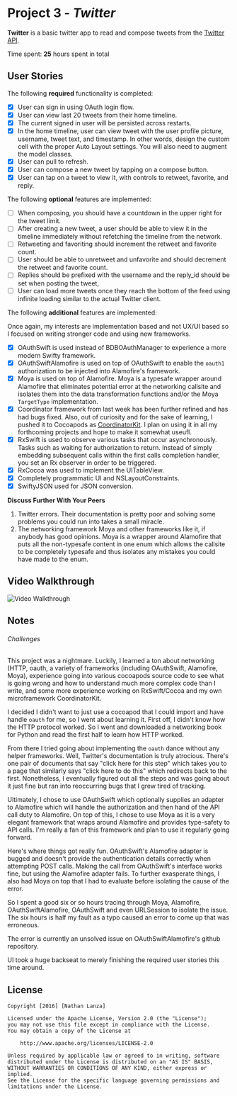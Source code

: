 # Project 3 - *Twitter*

**Twitter** is a basic twitter app to read and compose tweets from the [Twitter API](https://apps.twitter.com/).

Time spent: **25** hours spent in total

## User Stories

The following **required** functionality is completed:

- [x] User can sign in using OAuth login flow.
- [x] User can view last 20 tweets from their home timeline.
- [x] The current signed in user will be persisted across restarts.
- [x] In the home timeline, user can view tweet with the user profile picture, username, tweet text, and timestamp.  In other words, design the custom cell with the proper Auto Layout settings.  You will also need to augment the model classes.
- [x] User can pull to refresh.
- [x] User can compose a new tweet by tapping on a compose button.
- [x] User can tap on a tweet to view it, with controls to retweet, favorite, and reply.

The following **optional** features are implemented:

- [ ] When composing, you should have a countdown in the upper right for the tweet limit.
- [ ] After creating a new tweet, a user should be able to view it in the timeline immediately without refetching the timeline from the network.
- [ ] Retweeting and favoriting should increment the retweet and favorite count.
- [ ] User should be able to unretweet and unfavorite and should decrement the retweet and favorite count.
- [ ] Replies should be prefixed with the username and the reply_id should be set when posting the tweet,
- [ ] User can load more tweets once they reach the bottom of the feed using infinite loading similar to the actual Twitter client.

The following **additional** features are implemented:

 Once again, my interests are implementation based and not UX/UI based so I focused on writing stronger code and using new frameworks.
- [x] OAuthSwift is used instead of BDBOAuthManager to experience a more modern Swifty framework.
- [x] OAuthSwiftAlamofire is used on top of OAuthSwift to enable the `oauth1` authorization to be injected into Alamofire's framework.
- [x] Moya is used on top of Alamofire. Moya is a typesafe wrapper around Alamofire that eliminates potential error at the networking callsite and isolates them into the data transformation functions and/or the Moya `TargetType` implementation.
- [x] Coordinator framework from last week has been further refined and has had bugs fixed. Also, out of curiosity and for the sake of learning, I pushed it to Cocoapods as [CoordinatorKit](https://cocoapods.org/pods/CoordinatorKit). I plan on using it in all my forthcoming projects and hope to make it somewhat useufl.
- [x] RxSwift is used to observe various tasks that occur asynchronously. Tasks such as waiting for authorization to return. Instead of simply embedding subsequent calls within the first calls completion handler, you set an Rx observer in order to be triggered.
- [x] RxCocoa was used to implement the UITableView.
- [x] Completely programmatic UI and NSLayoutConstraints.
- [x] SwiftyJSON used for JSON conversion.

**Discuss Further With Your Peers**

1. Twitter errors. Their documentation is pretty poor and solving some problems you could run into takes a small miracle.
2. The networking framework Moya and other frameworks like it, if anybody has good opinions. Moya is a wrapper around Alamofire that puts all the non-typesafe content in one enum which allows the callsite to be completely typesafe and thus isolates any mistakes you could have made to the enum.

## Video Walkthrough

<img src='Twitter.gif' title='Video Walkthrough' width='' alt='Video Walkthrough' />

## Notes

###### Challenges

This project was a nightmare. Luckily, I learned a ton about networking (HTTP, oauth, a variety of frameworks (including OAuthSwift, Alamofire, Moya), experience going into various cocoapods source code to see what is going wrong and how to understand much more complex code than I write, and some more experience working on RxSwift/Cocoa and my own microframework CoordinatorKit.

I decided I didn't want to just use a cocoapod that I could import and have handle `oauth` for me, so I went about learning it. First off, I didn't know how the HTTP protocol worked. So I went and downloaded a networking book for Python and read the first half to learn how HTTP worked.

From there I tried going about implementing the `oauth` dance without any helper frameworks. Well, Twitter's documentation is truly atrocious. There's one pair of documents that say "click here for this step" which takes you to a page that similarly says "click here to do this" which redirects back to the first. Nonetheless, I eventually figured out all the steps and was going about it just fine but ran into reoccurring bugs that I grew tired of tracking.

Ultimately, I chose to use OAuthSwift which optionally supplies an adapter to Alamofire which will handle the authorization and then hand of the API call duty to Alamofire. On top of this, I chose to use Moya as it is a very elegant framework that wraps around Alamofire and provides type-safety to API calls. I'm really a fan of this framework and plan to use it regularly going forward.

Here's where things got really fun. OAuthSwift's Alamofire adapter is bugged and doesn't provide the authentication details correctly when attempting POST calls. Making the call from OAuthSwift's interface works fine, but using the Alamofire adapter fails. To further exasperate things, I also had Moya on top that I had to evaluate before isolating the cause of the error.

So I spent a good six or so hours tracing through Moya, Alamofire, OAuthSwiftAlamofire, OAuthSwift and even URLSession to isolate the issue. The six hours is half my fault as a typo caused an error to come up that was erroneous.

The error is currently an unsolved issue on OAuthSwiftAlamofire's github repository.

UI took a huge backseat to merely finishing the required user stories this time around.

## License

    Copyright [2016] [Nathan Lanza]

    Licensed under the Apache License, Version 2.0 (the "License");
    you may not use this file except in compliance with the License.
    You may obtain a copy of the License at

        http://www.apache.org/licenses/LICENSE-2.0

    Unless required by applicable law or agreed to in writing, software
    distributed under the License is distributed on an "AS IS" BASIS,
    WITHOUT WARRANTIES OR CONDITIONS OF ANY KIND, either express or implied.
    See the License for the specific language governing permissions and
    limitations under the License.

